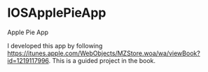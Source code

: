 # IOSApplePieApp
Apple Pie App 



I developed this app by following https://itunes.apple.com/WebObjects/MZStore.woa/wa/viewBook?id=1219117996. This is a guided project in the book. 
